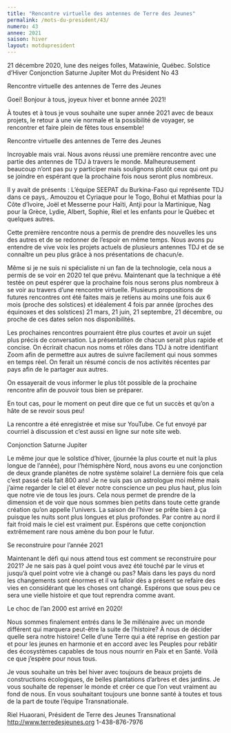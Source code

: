 ```yaml
---
title: "Rencontre virtuelle des antennes de Terre des Jeunes"
permalink: /mots-du-president/43/
numero: 43
annee: 2021
saison: hiver
layout: motdupresident
---
```

21 décembre 2020, lune des neiges folles, Matawinie, Québec.
Solstice d’Hiver
Conjonction Saturne Jupiter
Mot du Président No 43

Rencontre virtuelle des antennes de Terre des Jeunes

Goei! Bonjour à tous, joyeux hiver et bonne année 2021!

À toutes et à tous je vous souhaite une super année 2021 avec de beaux
projets, le retour à une vie normale et la possibilité de voyager, se
rencontrer et faire plein de fêtes tous ensemble!

Rencontre virtuelle des antennes de Terre des Jeunes

Incroyable mais vrai. Nous avons réussi une première rencontre avec une
partie des antennes de TDJ à travers le monde. Malheureusement beaucoup
n’ont pas pu y participer mais soulignons plutôt ceux qui ont pu se
joindre en espérant que la prochaine fois nous seront plus nombreux.

Il y avait de présents : L’équipe SEEPAT du Burkina-Faso qui représente
TDJ dans ce pays,. Amouzou et Cyriaque pour le Togo, Bohui et Mathias pour la
Côte d’Ivoire, Joël et Messerne pour Haïti, Antji pour la Martinique,
Nag pour la Grèce, Lydie, Albert, Sophie, Riel et les enfants pour le
Québec et quelques autres.

Cette première rencontre nous a permis de prendre des nouvelles les uns des
autres et de se redonner de l’espoir en même temps. Nous avons pu entendre
de vive voix les projets actuels de plusieurs antennes TDJ et de se
connaître un peu plus grâce à nos présentations de chacun/e.

Même si je ne suis ni spécialiste ni un fan de la technologie, cela nous a
permis de se voir en 2020 tel que prévu. Maintenant que la technique a été
testée on peut espérer que la prochaine fois nous serons plus nombreux à
se voir au travers d’une rencontre virtuelle.
Plusieurs propositions de futures rencontres ont été faites mais je retiens
au moins une fois aux 6 mois (proche des solstices) et idéalement 4 fois par
année (proches des équinoxes et des solstices) 21 mars, 21 juin, 21
septembre, 21 décembre, ou proche de ces dates selon nos disponibilités.

Les prochaines rencontres pourraient être plus courtes et avoir un sujet
plus précis de conversation. La présentation de chacun serait plus rapide
et concise. On écrirait chacun nos noms et rôles dans TDJ à notre
identifiant Zoom afin de permettre aux autres de suivre facilement qui nous
sommes en temps réel. On ferait un résumé concis de nos activités
récentes par pays afin de le partager aux autres.

On essayerait de vous informer le plus tôt possible de la prochaine
rencontre afin de pouvoir tous bien se préparer.

En tout cas, pour le moment on peut dire que ce fut un succès et qu’on a
hâte de se revoir sous peu!

La rencontre a été enregistrée et mise sur YouTube. Ce fut envoyé par
courriel à discussion et c’est aussi en ligne sur note site web.

Conjonction Saturne Jupiter

Le même jour que le solstice d’hiver, (journée la plus courte et nuit la
plus longue de l’année), pour l’hémisphère Nord, nous avons eu une
conjonction de deux grande planètes de notre système solaire! La dernière
fois que cela c’est passé cela fait 800 ans! Je ne suis pas un astrologue
moi même mais j’aime regarder le ciel et élever notre conscience un peu
plus haut, plus loin que notre vie de tous les jours. Cela nous permet de
prendre de la dimension et de voir que nous sommes bien petits dans toute
cette grande création qu’on appelle l’univers. La saison de l’hiver se
prête bien à ça puisque les nuits sont plus longues et plus profondes. Par
contre au nord il fait froid mais le ciel est vraiment pur. Espérons que
cette conjonction extrêmement rare nous amène du bon pour le futur.

Se reconstruire pour l’année 2021

Maintenant le défi qui nous attend tous est comment se reconstruire pour
2021? Je ne sais pas à quel point vous avez été touché par le virus et
jusqu’à quel point votre vie à changé ou pas? Mais dans les pays du nord
les changements sont énormes et il va falloir dès a présent se refaire des
vies en considérant que les choses ont changé. Espérons que sous peu ce
sera une vielle histoire et que tout reprendra comme avant.

Le choc de l’an 2000 est arrivé en 2020!

Nous sommes finalement entrés dans le 3e millénaire avec un monde
différent qui marquera peut-être la suite de l’histoire? À nous de
décider quelle sera notre histoire! Celle d’une Terre qui a été reprise
en gestion par et pour les jeunes en harmonie et en accord avec les Peuples
pour rebâtir des écosystèmes capables de tous nous nourrir en Paix et en
Santé. Voilà ce que j’espère pour nous tous.

Je vous souhaite un très bel hiver avec toujours de beaux projets de
constructions écologiques, de belles plantations d’arbres et des jardins.
Je vous souhaite de repenser le monde et créer ce que l’on veut vraiment
au fond de nous. En vous souhaitant toujours une bonne santé à toutes et
tous de la part de toute l’équipe Transnationale.

Riel Huaorani,
Président de Terre des Jeunes Transnational
http://www.terredesjeunes.org
1-438-876-7976
